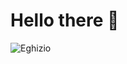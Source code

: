# Hello there 👋

<img src="https://komarev.com/ghpvc/?username=Eghizio&label=Profile%20views&color=0e75b6&style=plastic" alt="Eghizio" />

<!--
**Eghizio/Eghizio** is a ✨ _special_ ✨ repository because its `README.md` (this file) appears on your GitHub profile.

Here are some ideas to get you started:

- 🔭 I’m currently working on ...
- 🌱 I’m currently learning ...
- 👯 I’m looking to collaborate on ...
- 🤔 I’m looking for help with ...
- 💬 Ask me about ...
- 📫 How to reach me: ...
- 😄 Pronouns: ...
- ⚡ Fun fact: ...
-->
